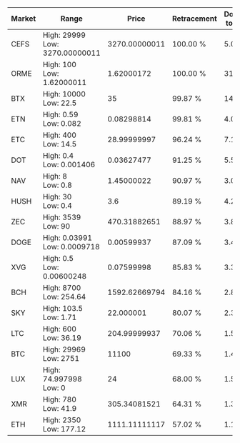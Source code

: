 | Market | Range | Price| Retracement | Doubles to 50% |
| --- | --- | --- | --- | --- |
| CEFS | High: 29999<br />Low: 3270.00000011 | 3270.00000011 | 100.00 % | 5.09 |
| ORME | High: 100<br />Low: 1.62000011 | 1.62000172 | 100.00 % | 31.36 |
| BTX | High: 10000<br />Low: 22.5 | 35 | 99.87 % | 143.18 |
| ETN | High: 0.59<br />Low: 0.082 | 0.08298814 | 99.81 % | 4.05 |
| ETC | High: 400<br />Low: 14.5 | 28.99999997 | 96.24 % | 7.15 |
| DOT | High: 0.4<br />Low: 0.001406 | 0.03627477 | 91.25 % | 5.53 |
| NAV | High: 8<br />Low: 0.8 | 1.45000022 | 90.97 % | 3.03 |
| HUSH | High: 30<br />Low: 0.4 | 3.6 | 89.19 % | 4.22 |
| ZEC | High: 3539<br />Low: 90 | 470.31882651 | 88.97 % | 3.86 |
| DOGE | High: 0.03991<br />Low: 0.0009718 | 0.00599937 | 87.09 % | 3.41 |
| XVG | High: 0.5<br />Low: 0.00600248 | 0.07599998 | 85.83 % | 3.33 |
| BCH | High: 8700<br />Low: 254.64 | 1592.62669794 | 84.16 % | 2.81 |
| SKY | High: 103.5<br />Low: 1.71 | 22.000001 | 80.07 % | 2.39 |
| LTC | High: 600<br />Low: 36.19 | 204.99999937 | 70.06 % | 1.55 |
| BTC | High: 29969<br />Low: 2751 | 11100 | 69.33 % | 1.47 |
| LUX | High: 74.997998<br />Low: 0 | 24 | 68.00 % | 1.56 |
| XMR | High: 780<br />Low: 41.9 | 305.34081521 | 64.31 % | 1.35 |
| ETH | High: 2350<br />Low: 177.12 | 1111.11111117 | 57.02 % | 1.14 |
